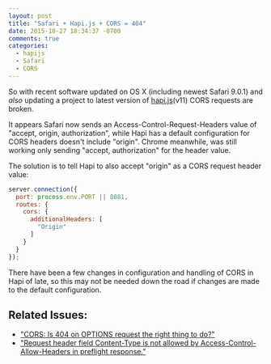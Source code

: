 ```yaml
---
layout: post
title: "Safari + Hapi.js + CORS = 404"
date: 2015-10-27 18:34:37 -0700
comments: true
categories:
  - hapijs
  - Safari
  - CORS
---
```


So with recent software updated on OS X (including newest Safari 9.0.1) and _also_ updating a project to latest version of [hapi.js](http://hapijs.com)(v11) CORS requests are broken.

It appears Safari now sends an Access-Control-Request-Headers value of "accept, origin, authorization", while Hapi has a default configuration for CORS headers doesn't include "origin". Chrome meanwhile, was still working only sending "accept, authorization" for the header value.

The solution is to tell Hapi to also accept "origin" as a CORS request header value:

```js
server.connection({
  port: process.env.PORT || 8081,
  routes: {
    cors: {
      additionalHeaders: [
        "Origin"
      ]
    }
  }
});
```

There have been a few changes in configuration and handling of CORS in Hapi of late, so this may not be needed down the road if changes are made to the default configuration.


## Related Issues:

- ["CORS: Is 404 on OPTIONS request the right thing to do?"](https://github.com/hapijs/hapi/issues/2868)
- ["Request header field Content-Type is not allowed by Access-Control-Allow-Headers in preflight response."](https://github.com/hapijs/hapi/issues/2853)
